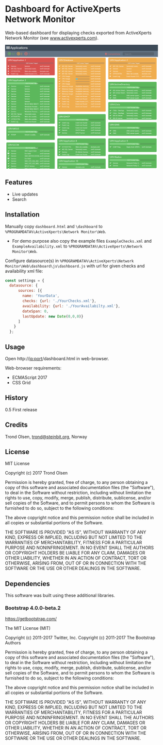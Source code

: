 # Dashboard for ActiveXperts Network Monitor

Web-based dashboard for displaying checks exported from ActiveXperts Network Monitor (see www.activexperts.com).

![Screenshot](README.png "Screenshot")

## Features

* Live updates
* Search

## Installation

Manually copy `dashboard.html` and `\dashboard` to `%PROGRAMDATA%\ActiveXperts\Network Monitor\Web`.
* For demo purpose also copy the example files `ExampleChecks.xml` and `ExampleAvailability.xml` to `%PROGRAMDATA%\ActiveXperts\Network Monitor\Web`.

Configure datasource(s) in `%PROGRAMDATA%\ActiveXperts\Network Monitor\Web\dashboard\js\dashboard.js` with url for given checks and availability xml file:
```javascript
const settings = {
  datasource: {
      sources: [{
        name: 'YourData',
        checks: {url: './YourChecks.xml'},
        availability: {url: './YourAvailabilty.xml'},
        dateSpan: 0,
        lastUpdate: new Date(0,0,0)}
      ]
    }
  };
```

## Usage

Open http://<ip:port>/dashboard.html in web-browser.

Web-browser requirements:
 - ECMAScript 2017
 - CSS Grid

## History

0.5 First release

## Credits

Trond Olsen, trond@steinbit.org, Norway

## License

MIT License

Copyright (c) 2017 Trond Olsen

Permission is hereby granted, free of charge, to any person obtaining a copy
of this software and associated documentation files (the "Software"), to deal
in the Software without restriction, including without limitation the rights
to use, copy, modify, merge, publish, distribute, sublicense, and/or sell
copies of the Software, and to permit persons to whom the Software is
furnished to do so, subject to the following conditions:

The above copyright notice and this permission notice shall be included in all
copies or substantial portions of the Software.

THE SOFTWARE IS PROVIDED "AS IS", WITHOUT WARRANTY OF ANY KIND, EXPRESS OR
IMPLIED, INCLUDING BUT NOT LIMITED TO THE WARRANTIES OF MERCHANTABILITY,
FITNESS FOR A PARTICULAR PURPOSE AND NONINFRINGEMENT. IN NO EVENT SHALL THE
AUTHORS OR COPYRIGHT HOLDERS BE LIABLE FOR ANY CLAIM, DAMAGES OR OTHER
LIABILITY, WHETHER IN AN ACTION OF CONTRACT, TORT OR OTHERWISE, ARISING FROM,
OUT OF OR IN CONNECTION WITH THE SOFTWARE OR THE USE OR OTHER DEALINGS IN THE
SOFTWARE.

## Dependencies

This software was built using these additional libraries.

### Bootstrap 4.0.0-beta.2

https://getbootstrap.com/

The MIT License (MIT)

Copyright (c) 2011-2017 Twitter, Inc.
Copyright (c) 2011-2017 The Bootstrap Authors

Permission is hereby granted, free of charge, to any person obtaining a copy
of this software and associated documentation files (the "Software"), to deal
in the Software without restriction, including without limitation the rights
to use, copy, modify, merge, publish, distribute, sublicense, and/or sell
copies of the Software, and to permit persons to whom the Software is
furnished to do so, subject to the following conditions:

The above copyright notice and this permission notice shall be included in
all copies or substantial portions of the Software.

THE SOFTWARE IS PROVIDED "AS IS", WITHOUT WARRANTY OF ANY KIND, EXPRESS OR
IMPLIED, INCLUDING BUT NOT LIMITED TO THE WARRANTIES OF MERCHANTABILITY,
FITNESS FOR A PARTICULAR PURPOSE AND NONINFRINGEMENT. IN NO EVENT SHALL THE
AUTHORS OR COPYRIGHT HOLDERS BE LIABLE FOR ANY CLAIM, DAMAGES OR OTHER
LIABILITY, WHETHER IN AN ACTION OF CONTRACT, TORT OR OTHERWISE, ARISING FROM,
OUT OF OR IN CONNECTION WITH THE SOFTWARE OR THE USE OR OTHER DEALINGS IN
THE SOFTWARE.
